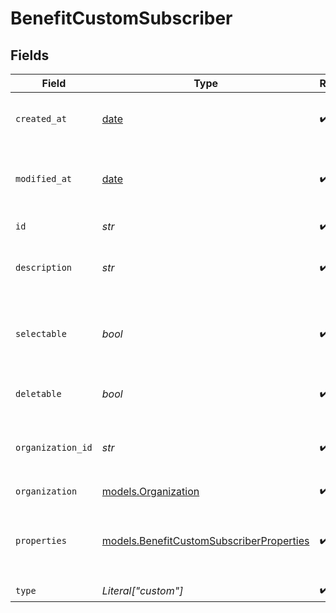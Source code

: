 # BenefitCustomSubscriber


## Fields

| Field                                                                                      | Type                                                                                       | Required                                                                                   | Description                                                                                |
| ------------------------------------------------------------------------------------------ | ------------------------------------------------------------------------------------------ | ------------------------------------------------------------------------------------------ | ------------------------------------------------------------------------------------------ |
| `created_at`                                                                               | [date](https://docs.python.org/3/library/datetime.html#date-objects)                       | :heavy_check_mark:                                                                         | Creation timestamp of the object.                                                          |
| `modified_at`                                                                              | [date](https://docs.python.org/3/library/datetime.html#date-objects)                       | :heavy_check_mark:                                                                         | Last modification timestamp of the object.                                                 |
| `id`                                                                                       | *str*                                                                                      | :heavy_check_mark:                                                                         | The ID of the benefit.                                                                     |
| `description`                                                                              | *str*                                                                                      | :heavy_check_mark:                                                                         | The description of the benefit.                                                            |
| `selectable`                                                                               | *bool*                                                                                     | :heavy_check_mark:                                                                         | Whether the benefit is selectable when creating a product.                                 |
| `deletable`                                                                                | *bool*                                                                                     | :heavy_check_mark:                                                                         | Whether the benefit is deletable.                                                          |
| `organization_id`                                                                          | *str*                                                                                      | :heavy_check_mark:                                                                         | The ID of the organization owning the benefit.                                             |
| `organization`                                                                             | [models.Organization](../models/organization.md)                                           | :heavy_check_mark:                                                                         | N/A                                                                                        |
| `properties`                                                                               | [models.BenefitCustomSubscriberProperties](../models/benefitcustomsubscriberproperties.md) | :heavy_check_mark:                                                                         | Properties available to subscribers for a benefit of type `custom`.                        |
| `type`                                                                                     | *Literal["custom"]*                                                                        | :heavy_check_mark:                                                                         | N/A                                                                                        |